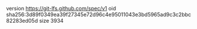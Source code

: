 version https://git-lfs.github.com/spec/v1
oid sha256:3d89f0349ea39f27345e72d96c4e95011043e3bd5965ad9c3c2bbc82283ed05d
size 3934
